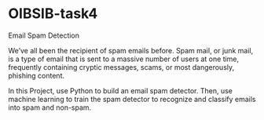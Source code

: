 # OIBSIB-task4
Email Spam Detection

We’ve all been the recipient of spam emails before. Spam mail, or junk mail, is a type of email that is sent to a massive number of users at one time, frequently containing cryptic messages, scams, or most dangerously, phishing content.

In this Project, use Python to build an email spam detector. Then, use machine learning to train the spam detector to recognize and classify emails into spam and non-spam.
